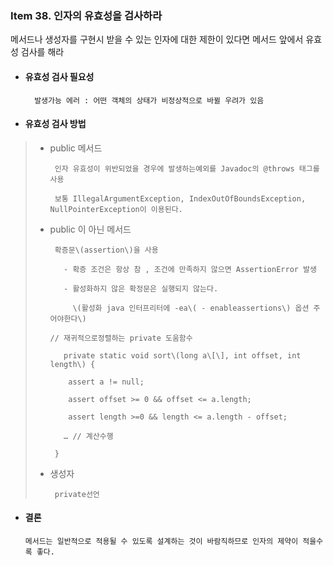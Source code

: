 ### Item 38. 인자의 유효성을 검사하라

메서드나 생성자를 구현시 받을 수 있는 인자에 대한 제한이 있다면 메서드 앞에서 유효성 검사를 해라

* #### 유효성 검사 필요성

  ```
    발생가능 에러 : 어떤 객체의 상태가 비정상적으로 바뀔 우려가 있음
  ```
* #### 유효성 검사 방법

> * public 메서드
>
>   ```
>    인자 유효성이 위반되었을 경우에 발생하는예외를 Javadoc의 @throws 태그를 사용 
>
>    보통 IllegalArgumentException, IndexOutOfBoundsException, NullPointerException이 이용된다. 
>   ```
>
> * public 이 아닌 메서드
>
>   ```
>    확증문\(assertion\)을 사용
>
>      - 확증 조건은 항상 참 , 조건에 만족하지 않으면 AssertionError 발생
>
>      - 활성화하지 않은 확정문은 실행되지 않는다. 
>
>        \(활성화 java 인터프리터에 -ea\( - enableassertions\) 옵션 주어야한다\)
>
>   // 재귀적으로정렬하는 private 도움함수
>
>      private static void sort\(long a\[\], int offset, int length\) {
>
>       assert a != null;
>
>       assert offset >= 0 && offset <= a.length;
>
>       assert length >=0 && length <= a.length - offset;
>
>      … // 계산수행
>
>    }
>   ```
>
> * 생성자
>
>   ```
>    private선언
>   ```

* #### 결론

  ```
  메서드는 일반적으로 적용될 수 있도록 설계하는 것이 바람직하므로 인자의 제약이 적을수록 좋다.
  ```



